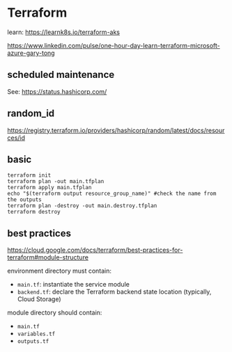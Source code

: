 # Terraform

learn:
https://learnk8s.io/terraform-aks

https://www.linkedin.com/pulse/one-hour-day-learn-terraform-microsoft-azure-gary-tong

## scheduled maintenance
See: https://status.hashicorp.com/

## random_id
https://registry.terraform.io/providers/hashicorp/random/latest/docs/resources/id


## basic
```
terraform init
terraform plan -out main.tfplan
terraform apply main.tfplan
echo "$(terraform output resource_group_name)" #check the name from the outputs
terraform plan -destroy -out main.destroy.tfplan
terraform destroy
```

## best practices
https://cloud.google.com/docs/terraform/best-practices-for-terraform#module-structure

environment directory must contain:
- `main.tf`: instantiate the service module
- `backend.tf`: declare the Terraform backend state location (typically, Cloud Storage)

module directory should contain:
- `main.tf`
- `variables.tf`
- `outputs.tf`

